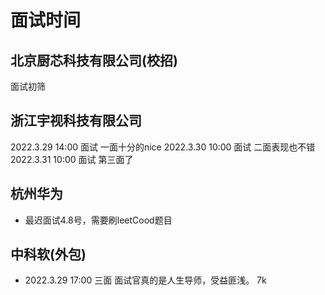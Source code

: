 # 面试时间

## 北京厨芯科技有限公司(校招)

面试初筛

## 浙江宇视科技有限公司

2022.3.29 14:00 面试   一面十分的nice
2022.3.30 10:00 面试   二面表现也不错
2022.3.31 10:00 面试   第三面了

## 杭州华为

* 最迟面试4.8号，需要刷leetCood题目

## 中科软(外包)

* 2022.3.29 17:00 三面  面试官真的是人生导师，受益匪浅。 7k